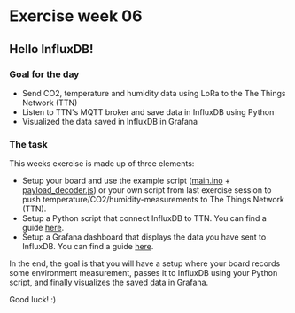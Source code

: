 # Exercise week 06
## Hello InfluxDB!

### Goal for the day

  * Send CO2, temperature and humidity data using LoRa to the The Things Network (TTN)
  * Listen to TTN's MQTT broker and save data in InfluxDB using Python
  * Visualized the data saved in InfluxDB in Grafana

### The task

This weeks exercise is made up of three elements:

- Setup your board and use the example script ([main.ino](https://github.com/ITU-DASYALab/IoT_course/blob/main/guides/ttn_code_examples/main.ino) + [payload_decoder.js](https://github.com/ITU-DASYALab/IoT_course/blob/main/guides/ttn_code_examples/payload_decoder.js)) or your own script from last exercise session to push temperature/CO2/humidity-measurements to The Things Network (TTN).
- Setup a Python script that connect InfluxDB to TTN. You can find a guide [here](https://github.com/ITU-DASYALab/IoT_course/blob/main/guides/connect-ttn-influxdb-python.md).
- Setup a Grafana dashboard that displays the data you have sent to InfluxDB. You can find a guide [here](https://github.com/ITU-DASYALab/IoT_course/blob/main/guides/using_Grafana.md).

In the end, the goal is that you will have a setup where your board records some environment measurement, passes it to InfluxDB using your Python script, and finally visualizes the saved data in Grafana.

Good luck! :)
